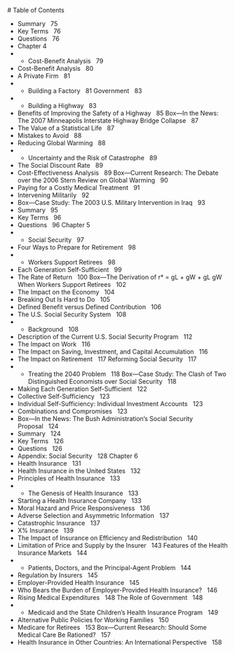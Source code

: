 \# Table of Contents

* Summary   75
* Key Terms   76
* Questions   76
* Chapter 4
* * Cost-Benefit Analysis   79
* Cost-Benefit Analysis   80
* A Private Firm   81
* * Building a Factory   81
Government   83
* * Building a Highway   83
* Benefits of Improving the Safety of a Highway   85
Box—In the News: The 2007 Minneapolis Interstate Highway Bridge Collapse   87
* The Value of a Statistical Life   87
* Mistakes to Avoid   88
* Reducing Global Warming   88
* * Uncertainty and the Risk of Catastrophe   89
* The Social Discount Rate   89
* Cost-Effectiveness Analysis   89
Box—Current Research: The Debate over the 2006 Stern Review on Global Warming   90
* Paying for a Costly Medical Treatment   91
* Intervening Militarily   92
* Box—Case Study: The 2003 U.S. Military Intervention in Iraq   93
* Summary   95
* Key Terms   96
* Questions   96
Chapter 5
* * Social Security   97
* Four Ways to Prepare for Retirement   98
* * Workers Support Retirees   98
* Each Generation Self-Sufficient   99
* The Rate of Return   100
Box—The Derivation of r\* = gL + gW + gL gW When Workers Support Retirees   102
* The Impact on the Economy   104
* Breaking Out Is Hard to Do   105
* Defined Benefit versus Defined Contribution   106
* The U.S. Social Security System   108
* * Background   108
* Description of the Current U.S. Social Security Program   112
* The Impact on Work   116
* The Impact on Saving, Investment, and Capital Accumulation   116
* The Impact on Retirement   117
Reforming Social Security   117
* * Treating the 2040 Problem   118
Box—Case Study: The Clash of Two Distinguished Economists over Social Security   118
* Making Each Generation Self-Sufficient   122
* Collective Self-Sufficiency   123
* Individual Self-Sufficiency: Individual Investment Accounts   123
* Combinations and Compromises   123
* Box—In the News: The Bush Administration’s Social Security Proposal   124
* Summary   124
* Key Terms   126
* Questions   126
* Appendix: Social Security   128
Chapter 6
* Health Insurance   131
* Health Insurance in the United States   132
* Principles of Health Insurance   133
* * The Genesis of Health Insurance   133
* Starting a Health Insurance Company   133
* Moral Hazard and Price Responsiveness   136
* Adverse Selection and Asymmetric Information   137
* Catastrophic Insurance   137
* X% Insurance   139
* The Impact of Insurance on Efficiency and Redistribution   140
* Limitation of Price and Supply by the Insurer   143
Features of the Health Insurance Markets   144
* * Patients, Doctors, and the Principal-Agent Problem   144
* Regulation by Insurers   145
* Employer-Provided Health Insurance   145
* Who Bears the Burden of Employer-Provided Health Insurance?   146
* Rising Medical Expenditures   148
The Role of Government   148
* * Medicaid and the State Children’s Health Insurance Program   149
* Alternative Public Policies for Working Families   150
* Medicare for Retirees   153
Box—Current Research: Should Some Medical Care Be Rationed?   157
* Health Insurance in Other Countries: An International Perspective   158